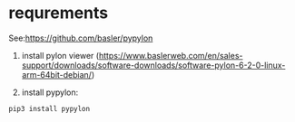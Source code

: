 # requrements 

See:https://github.com/basler/pypylon

1. install pylon viewer
(https://www.baslerweb.com/en/sales-support/downloads/software-downloads/software-pylon-6-2-0-linux-arm-64bit-debian/)


2. install pypylon:
```
pip3 install pypylon
```
